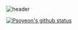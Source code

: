 ![header](https://capsule-render.vercel.app/api?type=venom&&color=gradient&customColorList=3&height=100&section=header&text=Psoyeon's%20github&fontColor=F5F8F9&stroke=B9C8CC&%20render&fontSize=80&animation=fadeIn)

[![Psoyeon's github status](https://github-readme-stats.vercel.app/api/?username=Psoyeon1117&theme=vue)](https://github.com/Psoyeon1117/github-readme-stats)
